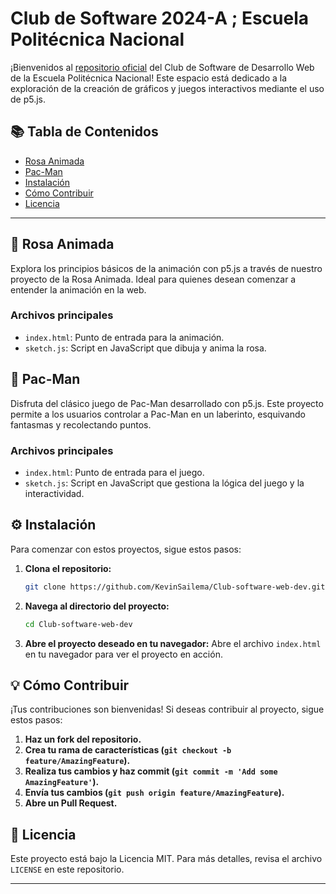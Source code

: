 

# Club de Software 2024-A ; Escuela Politécnica Nacional

¡Bienvenidos al [repositorio oficial](https://github.com/KevinSailema/Club-software-web-dev) del Club de Software de Desarrollo Web de la Escuela Politécnica Nacional! Este espacio está dedicado a la exploración de la creación de gráficos y juegos interactivos mediante el uso de p5.js.

## 📚 Tabla de Contenidos
- [Rosa Animada](#rosa-animada)
- [Pac-Man](#pac-man)
- [Instalación](#instalación)
- [Cómo Contribuir](#cómo-contribuir)
- [Licencia](#licencia)

---

## 🌹 Rosa Animada
Explora los principios básicos de la animación con p5.js a través de nuestro proyecto de la Rosa Animada. Ideal para quienes desean comenzar a entender la animación en la web.

### Archivos principales
- `index.html`: Punto de entrada para la animación.
- `sketch.js`: Script en JavaScript que dibuja y anima la rosa.

## 👻 Pac-Man
Disfruta del clásico juego de Pac-Man desarrollado con p5.js. Este proyecto permite a los usuarios controlar a Pac-Man en un laberinto, esquivando fantasmas y recolectando puntos.

### Archivos principales
- `index.html`: Punto de entrada para el juego.
- `sketch.js`: Script en JavaScript que gestiona la lógica del juego y la interactividad.

## ⚙️ Instalación
Para comenzar con estos proyectos, sigue estos pasos:

1. **Clona el repositorio:**
   ```bash
   git clone https://github.com/KevinSailema/Club-software-web-dev.git
   ```
2. **Navega al directorio del proyecto:**
   ```bash
   cd Club-software-web-dev
   ```
3. **Abre el proyecto deseado en tu navegador:**
   Abre el archivo `index.html` en tu navegador para ver el proyecto en acción.

## 💡 Cómo Contribuir
¡Tus contribuciones son bienvenidas! Si deseas contribuir al proyecto, sigue estos pasos:

1. **Haz un fork del repositorio.**
2. **Crea tu rama de características (`git checkout -b feature/AmazingFeature`).**
3. **Realiza tus cambios y haz commit (`git commit -m 'Add some AmazingFeature'`).**
4. **Envía tus cambios (`git push origin feature/AmazingFeature`).**
5. **Abre un Pull Request.**

## 📜 Licencia
Este proyecto está bajo la Licencia MIT. Para más detalles, revisa el archivo `LICENSE` en este repositorio.

---
